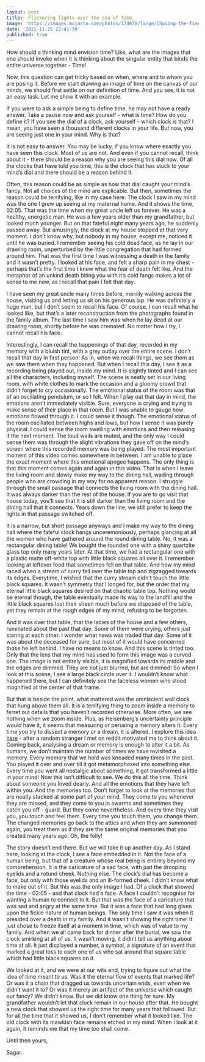 ```yaml
---
layout: post
title:  Flickering lights over the sea of time.
image: 'https://images.mojarto.com/photos/174678/large/Chasing-the-Time09_33X33_RS.45000.jpg'
date: '2021-11-25 22:41:39'
published: true
---
```

How should a thinking mind envision time? Like, what are the images that one should invoke when it is thinking about the singular entity that binds the entire universe together - Time! 

Now, this question can get tricky based on when, where and to whom you are posing it. Before we start drawing an image of time on the canvas of our minds, we should first settle on our definition of time. And you see, it is not an easy task. Let me show it with an example.

If you were to ask a simple being to define time, he may not have a ready answer. Take a pause now and ask yourself - what is time? How do you define it? If you see the dial of a clock, ask yourself - which clock is that? I mean, you have seen a thousand different clocks in your life. But now, you are seeing just one in your mind. Why is that?

It is not easy to answer. You may be lucky, if you know where exactly you have seen this clock. Most of us are not. And even if you cannot recall, think about it - there should be a reason why you are seeing this dial now. Of all the clocks that have told you time, this is the clock that has stuck to your mind’s dial and there should be a reason behind it.

Often, this reason could be as simple as how that dial caught your mind’s fancy. Not all choices of the mind are explicable. But then, sometimes the reason could be terrifying, like in my case here. The clock I saw in my mind was the one I grew up seeing at my maternal home. And it shows the time, 02:05. That was the time when my great uncle left us forever. He was a healthy, energetic man. He was a few years older than my grandfather, but looked much younger. But on that fateful night many years ago, he suddenly passed away. But amusingly, the clock at my house stopped at that very moment. I don’t know why, but nobody in my house, except me, noticed it until he was buried. I remember seeing his cold dead face, as he lay in our drawing room, unperturbed by the little congregation that had formed around him. That was the first time I was witnessing a death in the family and it wasn’t pretty. I looked at his face, and felt a sharp pain in my chest - perhaps that’s the first time I knew what the fear of death felt like. And the metaphor of an unkind death biting you with it’s cold fangs makes a lot of sense to me now, as I recall that pain I felt that day. 

I have seen my great uncle many times before, merrily walking across the house, visiting us and letting us sit on his generous lap. He was definitely a huge man, but I don’t seem to recall his face. Of course, I can recall what he looked like, but that’s a later reconstruction from the photographs found in the family album. The last time I saw him was when he lay dead at our drawing room, shortly before he was cremated. No matter how I try, I cannot recall his face.

Interestingly, I can recall the happenings of that day, recorded in my memory with a bluish tint, with a grey outlay over the entire scene. I don’t recall that day in first person! As in, when we recall things, we see them as we saw them when they happened. But when I recall this day, I see it as a recording being played out, inside my mind. It is slightly tinted and I can see all the characters, including myself. The scene is neatly set in our living room, with white clothes to mark the occasion and a gloomy crowd that didn’t forget to cry occasionally. The emotional status of the room was that of an oscillating pendulum, or so I felt. When I play out that day in mind, the emotions aren’t immediately visible. Sure, everyone is crying and trying to make sense of their place in that room. But I was unable to gauge how emotions flowed through it. I could sense it though. The emotional status of the room oscillated between highs and lows, but how I sense it was purely physical. I could sense the room swelling with emotions and then releasing it the next moment. The loud wails are muted, and the only way I could sense them was through the slight vibrations they gave off on the mind’s screen where this recorded memory was being played. The most important moment of this video comes somewhere in between. I am unable to place the exact moment where this emotional apogee happens. The only thing is that this moment comes again and again in this video. That is when I leave the living room and slowly make my way to the dining hall, wading through people who are crowding in my way for no apparent reason. I struggle through the small passage that connects the living room with the dining hall. It was always darker than the rest of the house. If you are to go visit that house today, you’ll see that it is still darker than the living room and the dining hall that it connects. Years down the line, we still prefer to keep the lights in that passage switched off.

It is a narrow, but short passage anyways and I make my way to the dining hall where the fateful clock hangs unceremoniously, perhaps glancing at all the women who have gathered around the round dining table. No, it was a rectangular dining table! We bought the rounded one with a shiny quartzite glass top only many years later. At that time, we had a rectangular one with a plastic matte off-white top with little black squares all over it. I remember looking at leftover food that sometimes fell on that table. And how my mind raced when a stream of curry fell over the table top and zigzagged towards its edges. Everytime, I wished that the curry stream didn't touch the little black squares. It wasn’t symmetry that I longed for, but the order that my eternal little black squares desired on that chaotic table top. Nothing would be eternal though, the table eventually made its way to the landfill and the little black squares lost their sheen much before we disposed of the table, yet they remain at the rough edges of my mind, refusing to be forgotten.

And it was over that table, that the ladies of the house and a few others, ruminated about the past that day. Some of them were crying, others just staring at each other. I wonder what news was traded that day. Some of it was about the deceased for sure, but most of it would have concerned those he left behind. I have no means to know. And this scene is tinted too. Only that the lens that my mind has used to form this image was a curved one. The image is not entirely visible, it is magnified towards its middle and the edges are dimmed. They are not just blurred, but are dimmed! So when I look at this scene, I see a large black circle over it. I wouldn’t know what happened there, but I can definitely see the faceless women who stood magnified at the center of that frame.

But that is beside the point, what mattered was the omniscient wall clock that hung above them all. It is a terrifying thing to zoom inside a memory to ferret out details that you haven’t recorded otherwise. More often, we see nothing when we zoom inside. Plus, as Heisenberg’s uncertainty principle would have it, it seems that measuring or perusing a memory alters it. Every time you try to dissect a memory or a dream, it is altered. I explore this idea [here](https://blog.hashin.me/2021/08/22/dissecting-dreams/) - after a random stranger I met on reddit motivated me to think about it. Coming back, analysing a dream or memory is enough to alter it a bit. As humans, we don’t maintain the number of times we have revisited a memory. Every memory that we hold was kneaded many times in the past. You played it over and over till it got metamorphosed into something else. Every time you went all nostalgic about something, it got transformed a little in your mind! Now this isn’t difficult to see. We do this all the time. Think about someone you loved dearly. And all the emotions that they have left within you. And the memories too. Don’t forget to look at the memories that are neatly stacked at some part of your mind. They come to you whenever they are missed, and they come to you in swarms and sometimes they catch you off - guard. But they come nevertheless. And every time they visit you, you touch and feel them. Every time you touch them, you change them. The changed memories go back to the attics and when they are summoned again, you treat them as if they are the same original memories that you created many years ago. Oh, the folly!

The story doesn’t end there. But we will take it up another day. As I stand here, looking at the clock, I see a face embedded in it. Not the face of a human being, but that of a creature whose real being is entirely beyond my comprehension. It is the caricature of a sad face, with just the drooping eyelids and a rotund cheek. Nothing else. The clock’s dial has become a face, but only with those eyelids and an ill-formed cheek. I didn’t know what to make out of it. But this was the only image I had. Of a clock that showed the time - 02:05 - and that clock had a face. A face I couldn’t recognise for wanting a human to connect to it. But that was the face of a caricature that was sad and angry at the same time. But it was a face that had long given upon the fickle nature of human beings. The only time I saw it was when it presided over a death in my family. And it wasn’t showing the right time! It just chose to freeze itself at a moment in time, which was of value to my family. And when we all came back for dinner after the burial, we saw the clock smirking at all of us. It wasn’t moving, it didn’t tell us anything about time at all. It just displayed a number, a symbol, a signature of an event that marked a great loss to each one of us who sat around that square table which had little black squares on it. 

We looked at it, and we were at our wits end, trying to figure out what the idea of time meant to us. Was it the eternal flow of events that marked life? Or was it a chain that dragged us towards uncertain ends, even when we didn’t want it to? Or was it merely an artifact of the universe which caught our fancy? We didn’t know. But we did know one thing for sure. My grandfather wouldn’t let that clock remain in our house after that. He bought a new clock that showed us the right time for many years that followed. But for all the time that it showed us, I don’t remember what it looked like. The old clock with its mawkish face remains etched in my mind. When I look at it again, it reminds me that my time too shall come. 

Until then yours,

Sagar.
